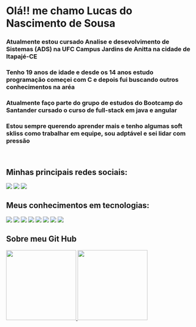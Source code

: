 
<h1>Olá!! me chamo Lucas do Nascimento de Sousa</h1>
<h3>Atualmente estou cursado Analise e desevolvimento de Sistemas (ADS) na UFC Campus Jardins de Anitta na cidade de Itapajé-CE</h3>
<h3>Tenho 19 anos de idade e desde os 14 anos estudo programação começei com C e depois fui buscando outros conhecimentos na aréa</h3>
<h3>Atualmente faço parte do grupo de estudos do Bootcamp do Santander cursado o curso de full-stack em java e angular</h3>
<h3>Estou sempre querendo aprender mais e tenho algumas soft skliss como trabalhar em equipe, sou adptável e sei lidar com pressão</h3>
<br>
<h2>Minhas principais redes sociais:</h2>
<div id="linkedin">
<a href="https://www.linkedin.com/in/lucas-do-nascimento-b23010242/" target="_blank"><img src="https://img.shields.io/badge/LinkedIn-000?style=for-the-badge&logo=linkedin&logoColor=darkblue" target="_blank"></a>
<a href="https://discord.gg/Yusudime" target="_blank"><img src="https://img.shields.io/badge/Discord-000?style=for-the-badge&logo=discord&logoColor=gray"></a>
<a href="https://www.instagram.com/lucas.n.sousa/" target="_blank"><img src="https://img.shields.io/badge/-Instagram-000?style=for-the-badge&logo=instagram&logoColor=darkpink"></a>

</div>
</div>
<div>
<h2>Meus conhecimentos em tecnologias:</h2>
<img src="https://img.shields.io/badge/HTML5-000?style=for-the-badge&logo=html5">
<img src="https://img.shields.io/badge/CSS3-000?style=for-the-badge&logo=css3&logoColor=264CE4">
<img src="https://img.shields.io/badge/JavaScript-000?style=for-the-badge&logo=javascript">
<img src="https://img.shields.io/badge/Java-000?style=for-the-badge&logo=java">
<img src="https://img.shields.io/badge/Python-000?style=for-the-badge&logo=python">
<img src="https://img.shields.io/badge/C-000?style=for-the-badge&logo=c">
<img src="https://img.shields.io/badge/React-000?style=for-the-badge&logo=react">
<img src="https://img.shields.io/badge/Angular-000?style=for-the-badge&logo=angular&logoColor=C3002F">
</div>
<div>
<h2>Sobre meu Git Hub</h2>
<a href="https://github.com/Yusudime">
<img height="190em" src="https://github-readme-stats.vercel.app/api?username=Yusudime&show_icons=true&theme=tokyonight&include_all_commits=true&count_private=true"/>
<img height="190em" src="https://github-readme-stats.vercel.app/api/top-langs/?username=Yusudime&layout=compact&langs_count=7&theme=tokyonight"/>
</div>
